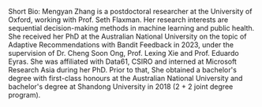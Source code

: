 Short Bio: Mengyan Zhang is a postdoctoral researcher at the University of Oxford, working with Prof. Seth Flaxman. Her research interests are sequential decision-making methods in machine learning and public health. She received her PhD at the Australian National University on the topic of Adaptive Recommendations with Bandit Feedback in 2023, under the supervision of Dr. Cheng Soon Ong, Prof. Lexing Xie and Prof. Eduardo Eyras. She was affiliated with Data61, CSIRO and interned at Microsoft Research Asia during her PhD. Prior to that, She obtained a bachelor's degree with first-class honours at the Australian National University and bachelor's degree at Shandong University in 2018 (2 + 2 joint degree program). 